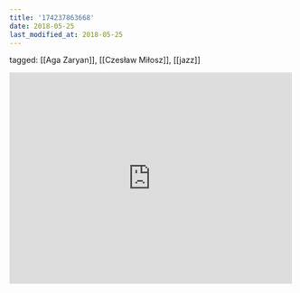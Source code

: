 ```yaml
---
title: '174237863668'
date: 2018-05-25
last_modified_at: 2018-05-25
---
```

tagged: [[Aga Zaryan]], [[Czesław Miłosz]], [[jazz]]
<iframe allow="accelerometer; autoplay; clipboard-write; encrypted-media; gyroscope; picture-in-picture" allowfullscreen="" frameborder="0" height="375" id="youtube_iframe" src="https://www.youtube.com/embed/YkYK8kwy7hc?feature=oembed&amp;enablejsapi=1&amp;origin=https://safe.txmblr.com&amp;wmode=opaque" width="500"></iframe>